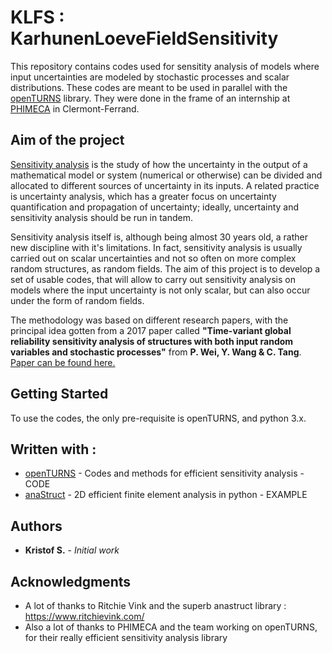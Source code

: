 # KLFS : KarhunenLoeveFieldSensitivity

This repository contains codes used for sensitity analysis of models where input uncertainties are modeled by stochastic processes and scalar distributions. 
These codes are meant to be used in parallel with the [openTURNS](http://openturns.github.io) library.
They were done in the frame of an internship at [PHIMECA](http://www.phimeca.com/) in Clermont-Ferrand.

## Aim of the project

[Sensitivity analysis](https://en.wikipedia.org/wiki/Sensitivity_analysis) is the study of how the uncertainty in the output of a mathematical model or system (numerical or otherwise) can be divided and allocated to different sources of uncertainty in its inputs. A related practice is uncertainty analysis, which has a greater focus on uncertainty quantification and propagation of uncertainty; ideally, uncertainty and sensitivity analysis should be run in tandem. 

Sensitivity analysis itself is, although being almost 30 years old, a rather new discipline with it's limitations. In fact, sensitivity analysis is usually carried out on scalar uncertainties and not so often on more complex random structures, as random fields. The aim of this project is to develop a set of usable codes, that will allow to carry out sensitivity analysis on models where the input uncertainty is not only scalar, but can also occur under the form of random fields. 

The methodology was based on different research papers, with the principal idea gotten from a 2017 paper called **"Time-variant global reliability sensitivity analysis of structures with both input random variables and stochastic processes"** from **P. Wei, Y. Wang & C. Tang**. [Paper can be found here.](https://link.springer.com/article/10.1007/s00158-016-1598-8)

## Getting Started

To use the codes, the only pre-requisite is openTURNS, and python 3.x.

<!---

#### Creating stochastic processes:

```python
import spsa
import matplotlib.pyplot as plt

stochasticProcess = spsa.StochasticProcessConstructor() 
stochasticProcess.setDimension(2)
stochasticProcess.setGrid([[0,100,100],[0,100,100],])
stochasticProcess.setCovarianceModel({'Model':'MaternModel','scale':[25,25],'amplitude':[5],'nu':3.})
realization = stochasticProcess.getRealization(True) #True to get it as a reshaped numpy array and not a openturns object
plt.imshow(realization)
```

#### Sensitivity analysis with stochastic fields:
This is in the case where you have a function that takes as an input fields and random variables, but also random variables alone or only fields.
The general case would be to have a function **F(X,Y) = U,V**, where **X** and **Y** would be a collection of fields and scalars, and the the outputs **U** and **V** would also be fields and scalars. 

```python
import spsa
import openturns as ot

RV0 = ot.Normal()        #Centered and reduced normal law
SP0 = stochasticProcess  #The stochastic process from above
outputs = {1:{'name':'U','position':0,'shape':(1,)},2:{'name':'V','position':1,'shape':(10,10)}} #We have to know the name, the position in the output tuple, as well as the dimension
size = 1000 #size of the sobol experiment
singleFunc = Fsingle #Function doing single evaluations
sampleFunc = Fsample #Function doing multiple evaluations

sensitivityAnalysis = spsa.StochasticProcessSensitivityAnalysis([RV0, SP0], outputs, sampleFunc, singleFunc, size)
sensitivityAnalysis.run(generationType = 1)
sensitivityAnalysis.getSensitivityAnalysisResults()
results = sensitivityAnalysis.SensitivityAnalysisResults
resutls[0].draw()
#This is a dummy example
```
-->


## Written with :

* [openTURNS](https://github.com/openturns/openturns) - Codes and methods for efficient sensitivity analysis - CODE 
* [anaStruct](https://github.com/ritchie46/anaStruct) - 2D efficient finite element analysis in python       - EXAMPLE

## Authors

* **Kristof S.** - *Initial work* 

## Acknowledgments

* A lot of thanks to Ritchie Vink and the superb anastruct library : https://www.ritchievink.com/
* Also a lot of thanks to PHIMECA and the team working on openTURNS, for their really efficient sensitivity analysis library
